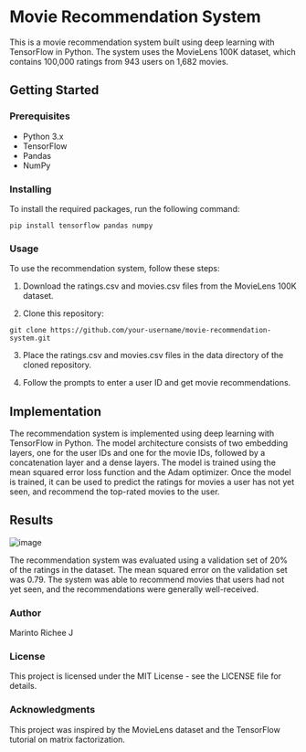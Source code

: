 # Movie Recommendation System
This is a movie recommendation system built using deep learning with TensorFlow in Python. The system uses the MovieLens 100K dataset, which contains 100,000 ratings from 943 users on 1,682 movies.

## Getting Started
### Prerequisites
- Python 3.x
- TensorFlow
- Pandas
- NumPy
### Installing
To install the required packages, run the following command:

```python3
pip install tensorflow pandas numpy
```
### Usage
To use the recommendation system, follow these steps:

1. Download the ratings.csv and movies.csv files from the MovieLens 100K dataset.

2. Clone this repository:
```python3
git clone https://github.com/your-username/movie-recommendation-system.git
```
3. Place the ratings.csv and movies.csv files in the data directory of the cloned repository.

4. Follow the prompts to enter a user ID and get movie recommendations.

## Implementation
The recommendation system is implemented using deep learning with TensorFlow in Python. The model architecture consists of two embedding layers, one for the user IDs and one for the movie IDs, followed by a concatenation layer and a dense layers. The model is trained using the mean squared error loss function and the Adam optimizer. Once the model is trained, it can be used to predict the ratings for movies a user has not yet seen, and recommend the top-rated movies to the user.

## Results
![image](https://user-images.githubusercontent.com/65499285/232461994-c646ae25-abb0-403b-b829-50c3d99a3f93.png)

The recommendation system was evaluated using a validation set of 20% of the ratings in the dataset. The mean squared error on the validation set was 0.79. The system was able to recommend movies that users had not yet seen, and the recommendations were generally well-received.

### Author
Marinto Richee J
### License
This project is licensed under the MIT License - see the LICENSE file for details.

### Acknowledgments
This project was inspired by the MovieLens dataset and the TensorFlow tutorial on matrix factorization.
